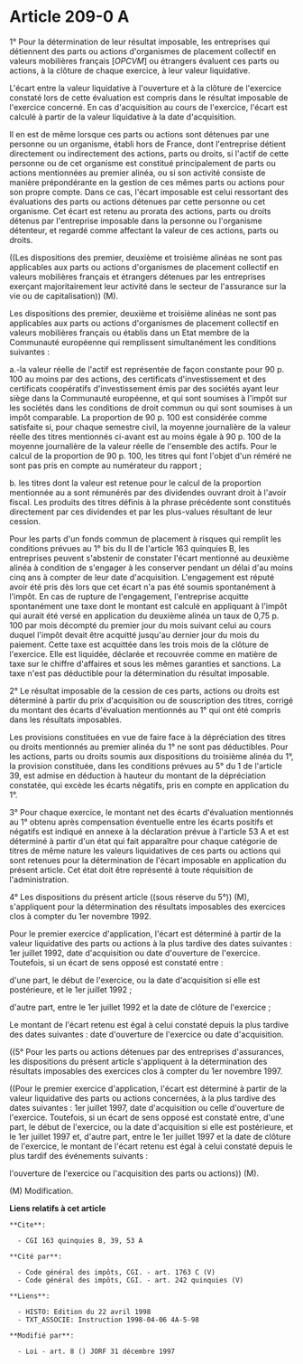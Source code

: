 # Article 209-0 A

1° Pour la détermination de leur résultat imposable, les entreprises qui détiennent des parts ou actions d'organismes de
placement collectif en valeurs mobilières français [*OPCVM*] ou étrangers évaluent ces parts ou actions, à la clôture de
chaque exercice, à leur valeur liquidative.

L'écart entre la valeur liquidative à l'ouverture et à la clôture de l'exercice constaté lors de cette évaluation est compris
dans le résultat imposable de l'exercice concerné. En cas d'acquisition au cours de l'exercice, l'écart est calculé à partir
de la valeur liquidative à la date d'acquisition.

Il en est de même lorsque ces parts ou actions sont détenues par une personne ou un organisme, établi hors de France, dont
l'entreprise détient directement ou indirectement des actions, parts ou droits, si l'actif de cette personne ou de cet
organisme est constitué principalement de parts ou actions mentionnées au premier alinéa, ou si son activité consiste de
manière prépondérante en la gestion de ces mêmes parts ou actions pour son propre compte. Dans ce cas, l'écart imposable est
celui ressortant des évaluations des parts ou actions détenues par cette personne ou cet organisme. Cet écart est retenu au
prorata des actions, parts ou droits détenus par l'entreprise imposable dans la personne ou l'organisme détenteur, et regardé
comme affectant la valeur de ces actions, parts ou droits.

((Les dispositions des premier, deuxième et troisième alinéas ne sont pas applicables aux parts ou actions d'organismes de
placement collectif en valeurs mobilières français et étrangers détenues par les entreprises exerçant majoritairement leur
activité dans le secteur de l'assurance sur la vie ou de capitalisation)) (M).

Les dispositions des premier, deuxième et troisième alinéas ne sont pas applicables aux parts ou actions d'organismes de
placement collectif en valeurs mobilières français ou établis dans un Etat membre de la Communauté européenne qui remplissent
simultanément les conditions suivantes :

a.-la valeur réelle de l'actif est représentée de façon constante pour 90 p. 100 au moins par des actions, des certificats
d'investissement et des certificats coopératifs d'investissement émis par des sociétés ayant leur siège dans la Communauté
européenne, et qui sont soumises à l'impôt sur les sociétés dans les conditions de droit commun ou qui sont soumises à un
impôt comparable. La proportion de 90 p. 100 est considérée comme satisfaite si, pour chaque semestre civil, la moyenne
journalière de la valeur réelle des titres mentionnés ci-avant est au moins égale à 90 p. 100 de la moyenne journalière de la
valeur réelle de l'ensemble des actifs. Pour le calcul de la proportion de 90 p. 100, les titres qui font l'objet d'un réméré
ne sont pas pris en compte au numérateur du rapport ;

b. les titres dont la valeur est retenue pour le calcul de la proportion mentionnée au a sont rémunérés par des dividendes
ouvrant droit à l'avoir fiscal. Les produits des titres définis à la phrase précédente sont constitués directement par ces
dividendes et par les plus-values résultant de leur cession.

Pour les parts d'un fonds commun de placement à risques qui remplit les conditions prévues au 1° bis du II de l'article 163
quinquies B, les entreprises peuvent s'abstenir de constater l'écart mentionné au deuxième alinéa à condition de s'engager à
les conserver pendant un délai d'au moins cinq ans à compter de leur date d'acquisition. L'engagement est réputé avoir été
pris dès lors que cet écart n'a pas été soumis spontanément à l'impôt. En cas de rupture de l'engagement, l'entreprise
acquitte spontanément une taxe dont le montant est calculé en appliquant à l'impôt qui aurait été versé en application du
deuxième alinéa un taux de 0,75 p. 100 par mois décompté du premier jour du mois suivant celui au cours duquel l'impôt devait
être acquitté jusqu'au dernier jour du mois du paiement. Cette taxe est acquittée dans les trois mois de la clôture de
l'exercice. Elle est liquidée, déclarée et recouvrée comme en matière de taxe sur le chiffre d'affaires et sous les mêmes
garanties et sanctions. La taxe n'est pas déductible pour la détermination du résultat imposable.

2° Le résultat imposable de la cession de ces parts, actions ou droits est déterminé à partir du prix d'acquisition ou de
souscription des titres, corrigé du montant des écarts d'évaluation mentionnés au 1° qui ont été compris dans les résultats
imposables.

Les provisions constituées en vue de faire face à la dépréciation des titres ou droits mentionnés au premier alinéa du 1° ne
sont pas déductibles. Pour les actions, parts ou droits soumis aux dispositions du troisième alinéa du 1°, la provision
constituée, dans les conditions prévues au 5° du 1 de l'article 39, est admise en déduction à hauteur du montant de la
dépréciation constatée, qui excède les écarts négatifs, pris en compte en application du 1°.

3° Pour chaque exercice, le montant net des écarts d'évaluation mentionnés au 1° obtenu après compensation éventuelle entre
les écarts positifs et négatifs est indiqué en annexe à la déclaration prévue à l'article 53 A et est déterminé à partir d'un
état qui fait apparaître pour chaque catégorie de titres de même nature les valeurs liquidatives de ces parts ou actions qui
sont retenues pour la détermination de l'écart imposable en application du présent article. Cet état doit être représenté à
toute réquisition de l'administration.

4° Les dispositions du présent article ((sous réserve du 5°)) (M), s'appliquent pour la détermination des résultats
imposables des exercices clos à compter du 1er novembre 1992.

Pour le premier exercice d'application, l'écart est déterminé à partir de la valeur liquidative des parts ou actions à la
plus tardive des dates suivantes : 1er juillet 1992, date d'acquisition ou date d'ouverture de l'exercice. Toutefois, si un
écart de sens opposé est constaté entre :

d'une part, le début de l'exercice, ou la date d'acquisition si elle est postérieure, et le 1er juillet 1992 ;

d'autre part, entre le 1er juillet 1992 et la date de clôture de l'exercice ;

Le montant de l'écart retenu est égal à celui constaté depuis la plus tardive des dates suivantes : date d'ouverture de
l'exercice ou date d'acquisition.

((5° Pour les parts ou actions détenues par des entreprises d'assurances, les dispositions du présent article s'appliquent à
la détermination des résultats imposables des exercices clos à compter du 1er novembre 1997.

((Pour le premier exercice d'application, l'écart est déterminé à partir de la valeur liquidative des parts ou actions
concernées, à la plus tardive des dates suivantes : 1er juillet 1997, date d'acquisition ou celle d'ouverture de l'exercice.
Toutefois, si un écart de sens opposé est constaté entre, d'une part, le début de l'exercice, ou la date d'acquisition si
elle est postérieure, et le 1er juillet 1997 et, d'autre part, entre le 1er juillet 1997 et la date de clôture de l'exercice,
le montant de l'écart retenu est égal à celui constaté depuis le plus tardif des événements suivants :

l'ouverture de l'exercice ou l'acquisition des parts ou actions)) (M).

(M) Modification.

**Liens relatifs à cet article**

	**Cite**:

	  - CGI 163 quinquies B, 39, 53 A

	**Cité par**:

	  - Code général des impôts, CGI. - art. 1763 C (V)
	  - Code général des impôts, CGI. - art. 242 quinquies (V)

	**Liens**:

	  - HISTO: Edition du 22 avril 1998
	  - TXT_ASSOCIE: Instruction 1998-04-06 4A-5-98

	**Modifié par**:

	  - Loi - art. 8 () JORF 31 décembre 1997
